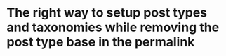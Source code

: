 # The right way to setup post types and taxonomies while removing the post type base in the permalink
